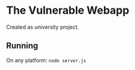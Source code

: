 # The Vulnerable Webapp
Created as university project.

## Running
On any platform: `node server.js`